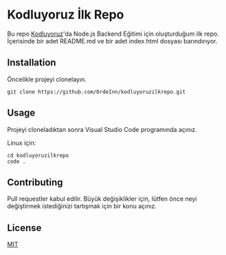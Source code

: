 # Kodluyoruz İlk Repo

Bu repo [Kodluyoruz](https://www.kodluyoruz.org/)'da Node.js Backend Eğitimi için oluşturduğum ilk repo. İçerisinde bir adet README.md ve bir adet index.html dosyası barındırıyor.

## Installation

Öncelikle projeyi clonelayın. 

`git clone https://github.com/OrdeInn/kodluyoruzilkrepo.git`

## Usage

Projeyi cloneladıktan sonra Visual Studio Code programında açınız.

Linux için:

```
cd kodluyoruzilkrepo
code .
```

## Contributing

Pull requestler kabul edilir. Büyük değişiklikler için, lütfen önce neyi değiştirmek istediğinizi tartışmak için bir konu açınız.

## License

[MIT](https://choosealicense.com/licenses/mit/)